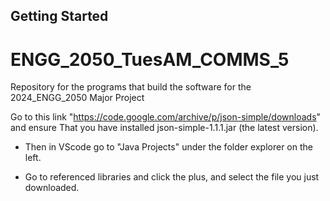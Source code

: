 ## Getting Started
# ENGG_2050_TuesAM_COMMS_5

Repository for the programs that build the software for the 2024_ENGG_2050 Major Project

Go to this link "https://code.google.com/archive/p/json-simple/downloads" and ensure That you have installed json-simple-1.1.1.jar (the latest version).

- Then in VScode go to "Java Projects" under the folder explorer on the left.

- Go to referenced libraries and click the plus, and select the file you just downloaded.

